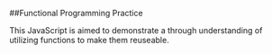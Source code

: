 ##Functional Programming Practice

This JavaScript is aimed to demonstrate a through understanding of utilizing functions to make them reuseable.

